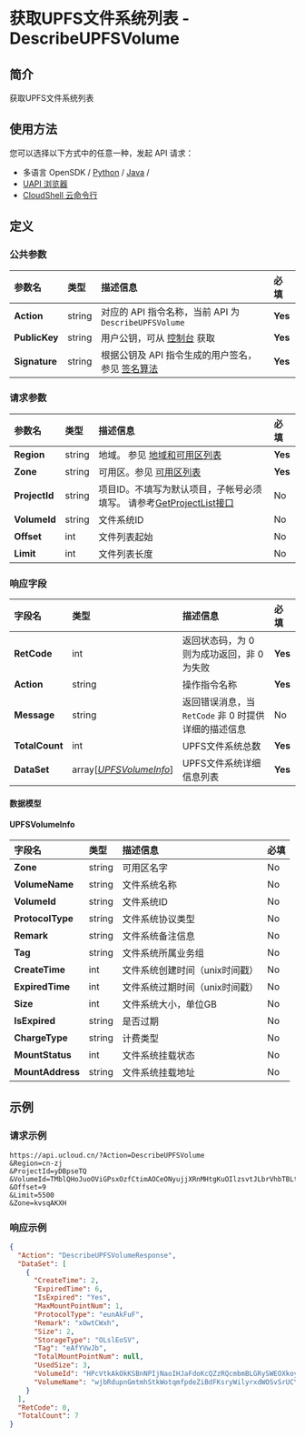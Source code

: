 # 获取UPFS文件系统列表 - DescribeUPFSVolume

## 简介

获取UPFS文件系统列表






## 使用方法

您可以选择以下方式中的任意一种，发起 API 请求：
- 多语言 OpenSDK / [Python](https://github.com/ucloud/ucloud-sdk-python3) / [Java](https://github.com/ucloud/ucloud-sdk-java) /
- [UAPI 浏览器](https://console.ucloud.cn/uapi/detail?id=DescribeUPFSVolume)
- [CloudShell 云命令行](https://shell.ucloud.cn/)


## 定义

### 公共参数

| 参数名 | 类型 | 描述信息 | 必填 |
|:---|:---|:---|:---|
| **Action**     | string  | 对应的 API 指令名称，当前 API 为 `DescribeUPFSVolume`                        | **Yes** |
| **PublicKey**  | string  | 用户公钥，可从 [控制台](https://console.ucloud.cn/uapi/apikey) 获取                                             | **Yes** |
| **Signature**  | string  | 根据公钥及 API 指令生成的用户签名，参见 [签名算法](api/summary/signature.md)  | **Yes** |

### 请求参数

| 参数名 | 类型 | 描述信息 | 必填 |
|:---|:---|:---|:---|
| **Region** | string | 地域。 参见 [地域和可用区列表](https://docs.ucloud.cn/api/summary/regionlist) |**Yes**|
| **Zone** | string | 可用区。参见 [可用区列表](https://docs.ucloud.cn/api/summary/regionlist) |**Yes**|
| **ProjectId** | string | 项目ID。不填写为默认项目，子帐号必须填写。 请参考[GetProjectList接口](https://docs.ucloud.cn/api/summary/get_project_list) |No|
| **VolumeId** | string | 文件系统ID |No|
| **Offset** | int | 文件列表起始 |No|
| **Limit** | int | 文件列表长度 |No|

### 响应字段

| 字段名 | 类型 | 描述信息 | 必填 |
|:---|:---|:---|:---|
| **RetCode** | int | 返回状态码，为 0 则为成功返回，非 0 为失败 |**Yes**|
| **Action** | string | 操作指令名称 |**Yes**|
| **Message** | string | 返回错误消息，当 `RetCode` 非 0 时提供详细的描述信息 |No|
| **TotalCount** | int | UPFS文件系统总数 |**Yes**|
| **DataSet** | array[[*UPFSVolumeInfo*](#UPFSVolumeInfo)] | UPFS文件系统详细信息列表 |**Yes**|

#### 数据模型


#### UPFSVolumeInfo

| 字段名 | 类型 | 描述信息 | 必填 |
|:---|:---|:---|:---|
| **Zone** | string | 可用区名字 |No|
| **VolumeName** | string | 文件系统名称 |No|
| **VolumeId** | string | 文件系统ID |No|
| **ProtocolType** | string | 文件系统协议类型 |No|
| **Remark** | string | 文件系统备注信息 |No|
| **Tag** | string | 文件系统所属业务组 |No|
| **CreateTime** | int | 文件系统创建时间（unix时间戳） |No|
| **ExpiredTime** | int | 文件系统过期时间（unix时间戳） |No|
| **Size** | int | 文件系统大小，单位GB |No|
| **IsExpired** | string | 是否过期 |No|
| **ChargeType** | string | 计费类型 |No|
| **MountStatus** | int | 文件系统挂载状态 |No|
| **MountAddress** | string | 文件系统挂载地址 |No|

## 示例

### 请求示例
    
```
https://api.ucloud.cn/?Action=DescribeUPFSVolume
&Region=cn-zj
&ProjectId=yDBpseTQ
&VolumeId=TMblQHoJuoOViGPsxOzfCtimAOCeONyujjXRnMHtgKuOIlzsvtJLbrVhbTBLtaZWhxMeAbTNvLhwPwNoLOrguQbIjeFDVXngioewkQwYNtmlgGLIGKCbwntzeXhQvYuHmZCktKYWFKjeyJGrqtaEVSlckMDnPuFSAizSKtzGbmKAdxoJKdPpmvFKbHVLDFrHmoKAJxMGYiBDkZcLDUklvJQvDcDASEDLSQVqAwaLrLKVMXyJzrPcZiznAJImcadPjYrUfqCMpglWQJKrqFibFIoOtyDGUNDpBRQpfZVeSYYeqpazuJCXUSQvuWReyNJNyXvKHQZaOjWX
&Offset=9
&Limit=5500
&Zone=kvsqAKXH
```

### 响应示例
    
```json
{
  "Action": "DescribeUPFSVolumeResponse",
  "DataSet": [
    {
      "CreateTime": 2,
      "ExpiredTime": 6,
      "IsExpired": "Yes",
      "MaxMountPointNum": 1,
      "ProtocolType": "eunAkFuF",
      "Remark": "xOwtCWxh",
      "Size": 2,
      "StorageType": "OLslEoSV",
      "Tag": "eAfYVwJb",
      "TotalMountPointNum": null,
      "UsedSize": 3,
      "VolumeId": "HPcVtkAkOkKSBnNPIjNaoIHJaFdoKcQZzRQcmbmBLGRySWEOXkoyiBUOxLaGFUtJKuCCzcbAoowEhgpGlwVQklcZdYIIwGEPjCmeOtGTCWXLdLdLnfPmODNcPhhlyLYBBRzHXbssTxDinSvGayMRwOEDCNMwPlpatJXDEIwAOtqCDXtqcTBNRKuDcKiIqvIgeFfRywlpklfJdxRfSTZyGVtzLcroNtAEIvJNlwkOYucGgOElBHRsAtFdKLFVoqGSusXZapuaLdaGyXclMlKAnFwpWUJzhmnfRhQullBDAmgwpfPCgqWrpyoggMRLynuAAXoFEhNWmOnX",
      "VolumeName": "wjbRdupnGmtmhStkWotqmfpdeZiBdFKsryWilyrxdWOSvSrUCYtPsrPcoRDcGZDmRHKlFhtfCMzgMcpvkQhrZmTsJIGGJJsvXtTvFrUmYBZbIUCaLYuKCaBxncVLHRgDkiItSrnFXsHeTeTXJFxTHLevCivCbOAeuhTUGPdnJuOkrGtXgsgXBwwHRBugBYCBksHviLakfuzkBCHWlhkyvrhGxJGjlizZfBuJgBIRabebYwPKpnfvkRXgTdGXZPdFkiMowDqAotTfgcUtESmmuGbtiUpLXXauwliEbOeBluIBFYSMCEILRJHFPoynzxrDcwFBOopHyksQ"
    }
  ],
  "RetCode": 0,
  "TotalCount": 7
}
```





